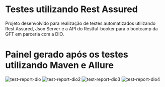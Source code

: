 # Testes utilizando Rest Assured
Projeto desenvolvido para realização de testes automatizados utilizando Rest Assured, Json Server e a API do Restful-booker para o bootcamp da GFT em parceria com a DIO.

# Painel gerado após os testes utilizando Maven e Allure

![test-report-dio](https://user-images.githubusercontent.com/113037395/212568498-36fdbea5-171e-4d9a-bc9e-380899073773.PNG)
![test-report-dio2](https://user-images.githubusercontent.com/113037395/212568500-beb1d8f6-599b-43a0-85c9-326cf98e05f7.PNG)
![test-report-dio3](https://user-images.githubusercontent.com/113037395/212568501-cf07af05-2a80-467d-b7c3-b037aaa2a3d7.PNG)
![test-report-dio4](https://user-images.githubusercontent.com/113037395/212568504-5b9b7170-707f-469a-973b-a06bc7ad3977.PNG)
